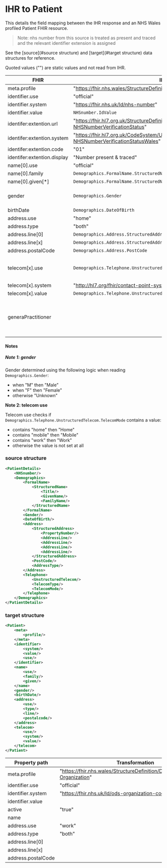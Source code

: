   # IHR to Patient

This details the field mapping between the IHR response and an NHS Wales profiled Patient FHIR resource. 

> Note: nhs number from this source is treated as present and traced and the relevant identifier extension is assigned

  See the [source](#source structure) and [target](#target structure) data structures for reference. 

  Quoted values ("") are static values and not read from IHR.

| FHIR                        | IHR                                                          | notes                                                        |
| --------------------------- | ------------------------------------------------------------ | ------------------------------------------------------------ |
| meta.profile                | "https://fhir.nhs.wales/StructureDefinition/DataStandardsWales-Patient" |                                                              |
| identifier.use              | "official"                                                   |                                                              |
| identifier.system           | "https://fhir.nhs.uk/Id/nhs-number"                          |                                                              |
| identifier.value            | ``NHSnumber.IdValue``                                        |                                                              |
| identifer:extention.url     | "https://fhir.hl7.org.uk/StructureDefinition/Extension-UKCore-NHSNumberVerificationStatus" |                                                              |
| identifer:extention.system  | "https://fhir.hl7.org.uk/CodeSystem/UKCore-NHSNumberVerificationStatusWales" |                                                              |
| identifer:extention.code    | "01"                                                         |                                                              |
| identifer:extention.display | "Number present & traced"                                    |                                                              |
| name[0].use                 | "official"                                                   |                                                              |
| name[0].family              | ``Demographics.FormalName.StructuredName.FamilyName``        |                                                              |
| name[0].given[*]            | ``Demographics.FormalName.StructuredName.GivenName``         |                                                              |
| gender                      | ``Demographics.Gender``                                      | see [note 1](#Note 1: gender)                                |
| birthDate                   | ``Demographics.DateOfBirth``                                 |                                                              |
| address.use                 | "home"                                                       |                                                              |
| address.type                | "both"                                                       |                                                              |
| address.line[0]             | ``Demographics.Address.StructuredAddress.PropertyNumber``    |                                                              |
| address.line\[x\]           | ``Demographics.Address.StructuredAddress.StructuredAddress.AddressLine[x]`` |                                                              |
| address.postalCode          | ``Demographics.Address.PostCode``                            |                                                              |
| telecom[x].use              | ``Demographics.Telephone.UnstructuredTelecom.TelecomMode``   | see [note 2](#Note 2: telecom use)                           |
| telecom[x].system           | "http://hl7.org/fhir/contact-point-system"                   |                                                              |
| telecom[x].value            | ``Demographics.Telephone.UnstructuredTelecom.TelecomMode``   |                                                              |
| generaPractitioner          |                                                              | Referenced resource. See [organization](organization.md) for more information. |



#### Notes

##### Note 1: gender

Gender determined using the following logic when reading   ``Demographics.Gender``:

* when "M" then "Male"
* when "F" then "Female"
* otherwise "Unknown"



**Note 2: telecom use**

Telecom use checks if ``Demographics.Telephone.UnstructuredTelecom.TelecomMode`` contains a value:

* contains "home" then "Home"
* contains "mobile" then "Mobile"
* contains "work" then "Work"
* otherwise the value is not set at all



### source structure

```xml
<PatientDetails>
    <NHSnumber/>
    <Demographics>
        <FormalName>
            <StructuredName>
                <Title/>
                <GivenName/>
                <FamilyName/>
            </StructuredName>
        </FormalName>
        <Gender/>
        <DateOfBirth/>
        <Address>
            <StructuredAddress>
                <PropertyNumber/>
                <AddressLine/>
                <AddressLine/>
                <AddressLine/>
                <AddressLine/>
            </StructuredAddress>
            <PostCode/>
            <AddressType/>
        </Address>
        <Telephone>
            <UnstructuredTelecom/>
            <TelecomType/>
            <TelecomMode/>
        </Telephone>
    </Demographics>
</PatientDetails>
```

### target structure

```xml
<Patient>
    <meta>
        <profile/>
    </meta>
	<identifier>
        <system/>
        <value/>
        <use/>
    </identifier>
    <name>
        <use/>
        <family/>
        <given/>
    </name>
    <gender/>
    <birthDate/>
    <address>
        <use/>
        <type/>
        <line/>
        <postalcode/>
    </address>
    <telecom>
        <use/>
        <system/>
        <value/>
    </telecom>
</Patient>
```





| Property path                                               | Transformation                                               | System    | Source                                                       |
| ----------------------------------------------------------- | ------------------------------------------------------------ | --------- | ------------------------------------------------------------ |
| meta.profile                                                | "https://fhir.nhs.wales/StructureDefinition/DataStandardsWales-Organization" | EMIS,INPS |                                                              |
|identifier.use|"official"|EMIS,INPS||
|identifier.system|"https://fhir.nhs.uk/Id/ods-organization-code"|EMIS,INPS||
|identifier.value||EMIS,INPS|ihr:Practice/ihr:OrganisationId/ihr:IdValue|
|active|"true"|EMIS,INPS||
|name||EMIS,INPS|ihr:Practice/ihr:OrganisationName|
|address.use|"work"|EMIS,INPS||
|address.type|"both"|EMIS,INPS||
|address.line[0]||EMIS,INPS|ihr:Practice/ihr:OrganisationAddress/ihr:StructuredAddress/ihr:PropertyNumber|
|address.line\[x\]||EMIS,INPS|ihr:Practice/ihr:OrganisationAddress/ihr:StructuredAddress/ihr:AddressLine[x]|
|address.postalCode||EMIS,INPS|ihr:Practice/ihr:OrganisationAddress/ihr:PostCode|

